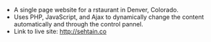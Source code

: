 - A single page website for a rstaurant in Denver, Colorado.
- Uses PHP, JavaScript, and Ajax to dynamically change the content automatically and through the control pannel.
- Link to live site: http://sehtain.co
